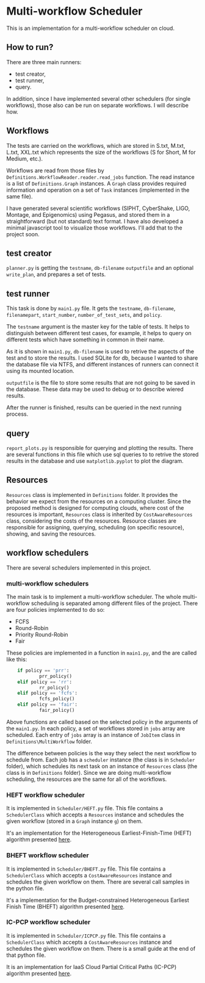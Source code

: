 # Multi-workflow Scheduler
This is an implementation for a multi-workflow scheduler on cloud. 

## How to run?
There are three main runners:

 - test creator,
 - test runner,
 - query.

In addition, since I have implemented several other schedulers (for single workflows), those also can be run on separate workflows. I will describe how.

## Workflows
The tests are carried on the workflows, which are stored in S.txt, M.txt, L.txt, XXL.txt which represents the size of the workflows (S for Short, M for Medium, etc.).

Workflows are read from those files by `Definitions.WorkflowReader.reader.read_jobs` function. The read instance is a list of `Definitions.Graph` instances. A `Graph` class provides required information and operation on a set of `Task` instances (implemented in the same file).

I have generated several scientific workflows (SIPHT, CyberShake, LIGO, Montage, and Epigenomics) using Pegasus, and stored them in a straightforward (but not standard) text format. I have also developed a minimal javascript tool to visualize those workflows. I'll add that to the project soon.

## test creator
`planner.py` is getting the `testname`, `db-filename` `outputfile` and an optional `write_plan`, and prepares a set of tests.

## test runner
This task is done by `main1.py` file. It gets the `testname`, `db-filename`, `filenamepart`, `start_number`, `number_of_test_sets`, and `policy`.

The `testname` argument is the master key for the table of tests. It helps to distinguish between different test cases, for example, it helps to query on different tests which have something in common in their name.

 As it is shown in `main1.py`, `db-filename` is used to retrive the aspects of the test and to store the results. I used SQLite for db, because I wanted to share the database file via NTFS, and different instances of runners can connect it using its mounted location.

`outputfile` is the file to store some results that are not going to be saved in the database. These data may be used to debug or to describe wiered results.

After the runner is finished, results can be queried in the next running process.

## query
`report_plots.py` is responsible for querying and plotting the results. There are several functions in this file which use sql queries to to retrive the stored results in the database and use `matplotlib.pyplot` to plot the diagram.

## Resources
`Resources` class is implemented in `Definitions` folder. It provides the behavior we expect from the resources on a computing cluster. Since the proposed method is designed for computing clouds, where cost of the resources is important, `Resources` class is inherited by `CostAwareResources` class, considering the costs of the resources. Resource classes are responsible for assigning, querying, scheduling (on specific resource), showing, and saving the resources.

## workflow schedulers
There are several schedulers implemented in this project.

### multi-workflow schedulers
The main task is to implement a multi-workflow scheduler. The whole multi-workflow scheduling is separated among different files of the project. There are four policies implemented to do so:
 - FCFS
 - Round-Robin
 - Priority Round-Robin
 - Fair
 
These policies are implemented in a function in `main1.py`, and the are called like this:
```py
	if policy == 'prr':
			prr_policy()
	elif policy == 'rr':
			rr_policy()
	elif policy == 'fcfs':
			fcfs_policy()
	elif policy == 'fair':
			fair_policy()
```
Above functions are called based on the selected policy in the arguments of the `main1.py`. In each policy, a set of workflows stored in `jobs` array are scheduled. Each entry of `jobs` array is an instance of `JobItem` class in `Definitions\MultiWorkflow` folder.

The difference between policies is the way they select the next workflow to schedule from. Each job has a `scheduler` instance (the class is in `Scheduler` folder), which schedules its next task on an instance of `Resources` class (the class is in `Definitions` folder). Since we are doing multi-workflow scheduling, the resources are the same for all of the workflows.

### HEFT workflow scheduler
It is implemented in `Scheduler/HEFT.py` file. This file contains a `SchedulerClass` which accepts a `Resources` instance and schedules the given workflow (stored in a `Graph` instance `g`) on them.

It's an implementation for the Heterogeneous Earliest-Finish-Time (HEFT) algorithm presented [here](https://ieeexplore.ieee.org/document/993206).

### BHEFT workflow scheduler
It is implemented in `Scheduler/BHEFT.py` file. This file contains a `SchedulerClass` which accepts a `CostAwareResources` instance and schedules the given workflow on them. There are several call samples in the python file.

It's a implementation for the Budget-constrained Heterogeneous Earliest Finish Time (BHEFT) algorithm presented [here](https://link.springer.com/chapter/10.1007/978-3-642-28675-9_8).

### IC-PCP workflow scheduler
It is implemented in `Scheduler/ICPCP.py` file. This file contains a `SchedulerClass` which accepts a `CostAwareResources` instance and schedules the given workflow on them. There is a small guide at the end of that python file.

It is an implementation for IaaS Cloud Partial Critical Paths (IC-PCP) algorithm presented [here](https://www.sciencedirect.com/science/article/pii/S0167739X12001008).